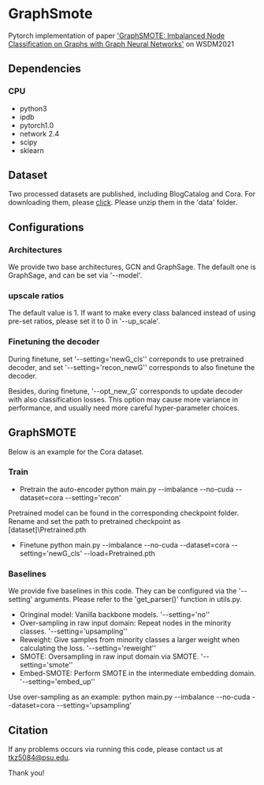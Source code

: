 # GraphSmote
Pytorch implementation of paper ['GraphSMOTE: Imbalanced Node Classification on Graphs with Graph Neural Networks']() on WSDM2021

## Dependencies
### CPU
- python3
- ipdb
- pytorch1.0
- network 2.4
- scipy
- sklearn

## Dataset
Two processed datasets are published, including BlogCatalog and Cora. For downloading them, please [click](https://drive.google.com/drive/folders/1rfIfRPG7IlzDMAYqQ25HOQmLBCHcECQx?usp=sharing).
Please unzip them in the 'data' folder.

## Configurations

### Architectures
We provide two base architectures, GCN and GraphSage. The default one is GraphSage, and can be set via '--model'.

### upscale ratios
The default value is 1. If want to make every class balanced instead of using pre-set ratios, please set it to 0 in '--up_scale'.

### Finetuning the decoder
During finetune, set '--setting='newG_cls'' correponds to use pretrained decoder, and set '--setting='recon_newG'' corresponds to also finetune the decoder.

Besides, during finetune, '--opt_new_G' corresponds to update decoder with also classification losses. This option may cause more variance in performance, and usually need more careful hyper-parameter choices.

## GraphSMOTE
Below is an example for the Cora dataset.

### Train
- Pretrain the auto-encoder
python main.py --imbalance --no-cuda --dataset=cora --setting='recon'

Pretrained model can be found in the corresponding checkpoint folder. Rename and set the path to pretrained checkpoint as \[dataset\]\\Pretrained.pth

- Finetune
python main.py --imbalance --no-cuda --dataset=cora --setting='newG_cls' --load=Pretrained.pth


### Baselines
We provide five baselines in this code. They can be configured via the '--setting' arguments. Please refer to the 'get_parser()' function in utils.py.
- Oringinal model: Vanilla backbone models. '--setting='no''
- Over-sampling in raw input domain: Repeat nodes in the minority classes. '--setting='upsampling''
- Reweight: Give samples from minority classes a larger weight when calculating the loss. '--setting='reweight''
- SMOTE: Oversampling in raw input domain via SMOTE. '--setting='smote''
- Embed-SMOTE: Perform SMOTE in the intermediate embedding domain. '--setting='embed_up''

Use over-sampling as an example: 
python main.py --imbalance --no-cuda --dataset=cora --setting='upsampling'

## Citation


If any problems occurs via running this code, please contact us at tkz5084@psu.edu.

Thank you!


